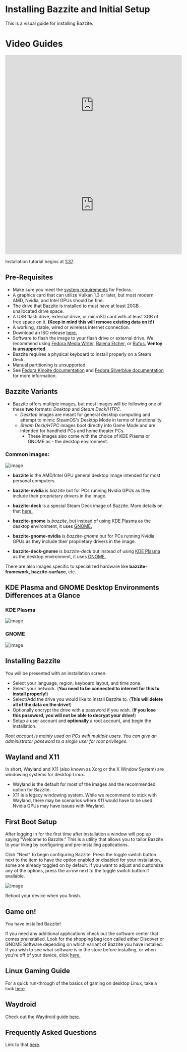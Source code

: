 # Installing Bazzite and Initial Setup

This is a visual guide for installing Bazzite.

# Video Guides

<iframe width="560" height="315" src="https://www.youtube.com/embed/doQW1FyAISQ?si=2397_sSRIyC8fV5L" title="YouTube video player" frameborder="0" allow="accelerometer; autoplay; clipboard-write; encrypted-media; gyroscope; picture-in-picture; web-share" allowfullscreen></iframe>

<iframe width="560" height="315" src="https://www.youtube-nocookie.com/embed/aaeRk8_i1Ds?si=GopDcKXcCUCxdie8" title="YouTube video player" frameborder="0" allow="accelerometer; autoplay; clipboard-write; encrypted-media; gyroscope; picture-in-picture; web-share" allowfullscreen></iframe>

Installation tutorial begins at [1:37](https://youtu.be/aaeRk8_i1Ds?feature=shared&t=97).

## Pre-Requisites

* Make sure you meet the [system requirements](https://docs.fedoraproject.org/en-US/fedora/latest/release-notes/welcome/Hardware_Overview/) for Fedora.
* A graphics card that can utilize Vulkan 1.3 or later, but most modern AMD, Nvidia, and Intel GPUs should be fine.
* The drive that Bazzite is installed to must have at least 20GB unallocated drive space.
* A USB flash drive, external drive, or microSD card with at least 3GB of free space on it. **(Keep in mind this will remove existing data on it!)**
* A working, stable, wired or wireless internet connection.
* Download an ISO release [here.](https://github.com/ublue-os/bazzite/releases)
* Software to flash the image to your flash drive or external drive.  We recommend using [Fedora Media Writer,](https://www.fedoraproject.org/en/workstation/download/) [Balena Etcher,](https://etcher.balena.io/) or [Rufus.](https://rufus.ie/en/) **Ventoy is unsupported.**
* Bazzite requires a physical keyboard to install properly on a Steam Deck.
* Manual partitioning is unsupported.
* See [Fedora Kinoite documentation](https://docs.fedoraproject.org/en-US/fedora-kinoite/installation/) and [Fedora Silverblue documentation](https://docs.fedoraproject.org/en-US/fedora-silverblue/installation/) for more information.


## Bazzite Variants
- Bazzite offers multiple images, but most images will be following one of these **two** formats: *Desktop* and *Steam Deck/HTPC*.  
  - *Desktop* images are meant for general desktop computing and attempt to mimic SteamOS's Desktop Mode in terms of functionality.  
  - *Steam Deck/HTPC* images boot directly into Game Mode and are intended for handheld PCs and home theater PCs.
    - These images also come with the choice of KDE Plasma or GNOME as - the desktop environment.
   
### Common images:
![image](https://github.com/nicknamenamenick/bazzite/assets/121328689/6d52a35b-ec89-4180-8940-173ce37a6200)

* **bazzite** is the AMD/Intel GPU general desktop image intended for most personal computers.

* **bazzite-nvidia** is _bazzite_ but for PCs running Nvidia GPUs as they include their proprietary drivers in the image.

* **bazzite-deck** is a special Steam Deck image of Bazzite.  More details on that [here.](https://github.com/ublue-os/bazzite#steam-deckhome-theater-pcs-htpcs)

* **bazzite-gnome** is _bazzite_, but instead of using [KDE Plasma](https://kde.org/plasma-desktop/) as the desktop environment, it uses [GNOME.](https://www.gnome.org/)

* **bazzite-gnome-nvidia** is _bazzite-gnome_ but for PCs running Nvidia GPUs as they include their proprietary drivers in the image.

* **bazzite-deck-gnome** is _bazzite-deck_ but instead of using [KDE Plasma](https://kde.org/plasma-desktop/) as the desktop environment, it uses [GNOME.](https://www.gnome.org/)

There are also images specific to specialized hardware like **bazzite-framework**, **bazzite-surface**, etc. 

## KDE Plasma and GNOME Desktop Environments Differences at a Glance

### KDE Plasma

![image](https://github.com/nicknamenamenick/bazzite/assets/121328689/afd257bd-1a66-48d2-980c-dc7ef6614d47)

### GNOME

![image](https://github.com/nicknamenamenick/bazzite/assets/121328689/0a4ff5fe-322d-4806-b13e-7f7081d48ca0)

## Installing Bazzite

You will be presented with an installation screen.  

* Select your language, region, keyboard layout, and time zone.
* Select your network. (**You need to be connected to internet for this to install properly!**)
* Select/Add the drive you would like to install Bazzite to.  (**This will delete all of the data on the drive!**)
* Optionally encrypt the drive with a password if you wish.  (**If you lose this password, you will not be able to decrypt your drive!**)
* Setup a user account and **optionally** a root account, and begin the installation.

_Root account is mainly used on PCs with multiple users. You can give an administrator password to a single user for root privileges._

## Wayland and X11

In short, Wayland and X11 (also known as Xorg or the X Window System) are windowing systems for desktop Linux.

* Wayland is the default for most of the images and the recommended option for Bazzite.
* X11 is a legacy windowing system. While we recommend to stick with Wayland, there may be scenarios where X11 would have to be used. Nvidia GPUs may have issues with Wayland.

## First Boot Setup

After logging in for the first time after installation a window will pop up saying "Welcome to Bazzite."  This is a utility that allows you to tailor Bazzite to your liking by configuring and pre-installing applications.  

Click "Next" to begin configuring Bazzite.  Press the toggle switch button next to the item to have the option enabled or disabled for your installation, some are already toggled on by default.  If you want to adjust and customize any of the options, press the arrow next to the toggle switch button if available.

![image](https://github.com/ublue-os/website/assets/121328689/2aa3773d-4ab6-4520-abe2-fe7c98664e0b)

Reboot your device when you finish.

## Game on!

You have installed Bazzite!  

If you need any additional applications check out the software center that comes preinstalled.  Look for the shopping bag icon called either Discover or GNOME Software depending on which variant of Bazzite you have installed. If you wish to see what software is in the store before installing, or when you're off of your device, click [here.](https://flathub.org/apps/collection/popular/1)

## Linux Gaming Guide

For a quick run-through of the basics of gaming on desktop Linux, take a look [here](/images/bazzite/gaming_guide).

## Waydroid

Check out the Waydroid guide [here](/images/bazzite/waydroid).

## Frequently Asked Questions

Link to that [here](/images/bazzite/FAQ).
